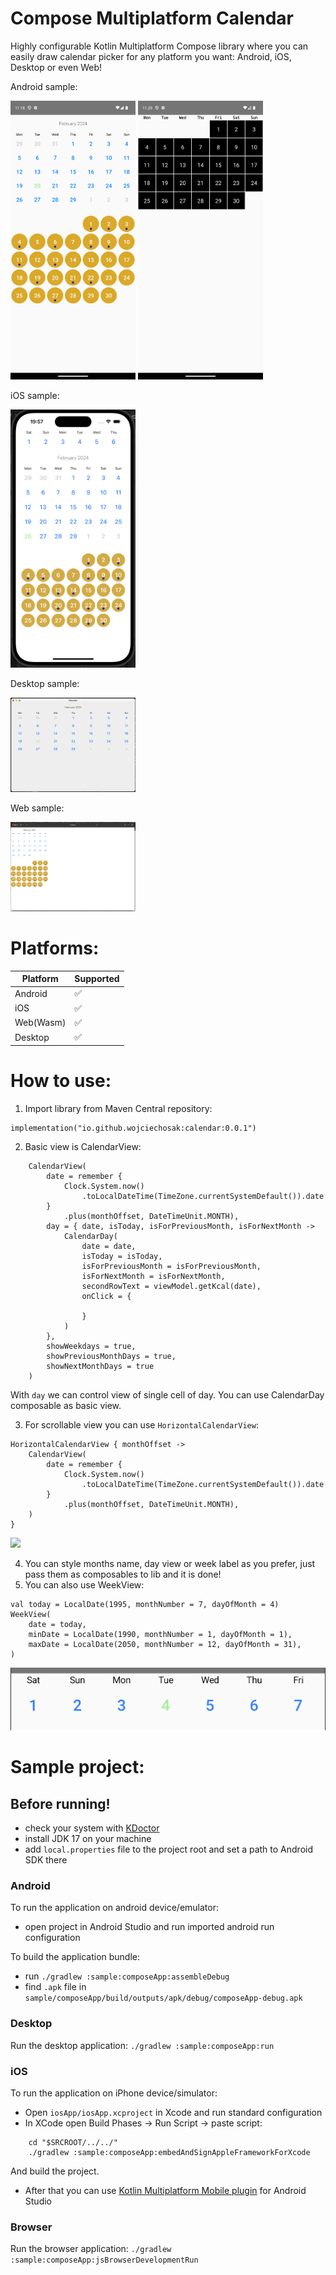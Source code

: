 # Compose Multiplatform Calendar

Highly configurable Kotlin Multiplatform Compose library where you can easily draw
calendar picker for any platform you want: Android, iOS, Desktop or even Web!


Android sample:

<img src="readme/sample1.png" width="200">
<img src="readme/sample3.png" width="200">

iOS sample:

<img src="readme/sampleios.png" width="200">

Desktop sample:

<img src="readme/sampledesktop.png" width="200">

Web sample:

<img src="readme/websample.png" width="200">

# Platforms:

| Platform  | Supported |
|-----------|-----------|
| Android   | ✅         |
| iOS       | ✅         |
| Web(Wasm) | ✅         |
| Desktop   | ✅         |

# How to use:

1. Import library from Maven Central repository:

```
implementation("io.github.wojciechosak:calendar:0.0.1")
```

2. Basic view is CalendarView:
```
    CalendarView(
        date = remember {
            Clock.System.now()
                .toLocalDateTime(TimeZone.currentSystemDefault()).date
        }
            .plus(monthOffset, DateTimeUnit.MONTH),
        day = { date, isToday, isForPreviousMonth, isForNextMonth ->
            CalendarDay(
                date = date,
                isToday = isToday,
                isForPreviousMonth = isForPreviousMonth,
                isForNextMonth = isForNextMonth,
                secondRowText = viewModel.getKcal(date),
                onClick = {

                }
            )
        },
        showWeekdays = true,
        showPreviousMonthDays = true,
        showNextMonthDays = true
    )
```

With `day` we can control view of single cell of day. You can use CalendarDay composable as
basic view.

3. For scrollable view you can use `HorizontalCalendarView`:

```
HorizontalCalendarView { monthOffset ->
    CalendarView(
        date = remember {
            Clock.System.now()
                .toLocalDateTime(TimeZone.currentSystemDefault()).date
        }
            .plus(monthOffset, DateTimeUnit.MONTH),
    )
}
```

<image src="readme/sample2.webp" width="400">

4. You can style months name, day view or week label as you prefer, just pass them as composables to lib and it is done!
5. You can also use WeekView:

```
val today = LocalDate(1995, monthNumber = 7, dayOfMonth = 4)
WeekView(
    date = today,
    minDate = LocalDate(1990, monthNumber = 1, dayOfMonth = 1),
    maxDate = LocalDate(2050, monthNumber = 12, dayOfMonth = 31),
)
```

![weekview.png](readme%2Fweekview.png)

# Sample project:

## Before running!
- check your system with [KDoctor](https://github.com/Kotlin/kdoctor)
- install JDK 17 on your machine
- add `local.properties` file to the project root and set a path to Android SDK there

### Android
To run the application on android device/emulator:
- open project in Android Studio and run imported android run configuration

To build the application bundle:
- run `./gradlew :sample:composeApp:assembleDebug`
- find `.apk` file in `sample/composeApp/build/outputs/apk/debug/composeApp-debug.apk`

### Desktop
Run the desktop application: `./gradlew :sample:composeApp:run`

### iOS
To run the application on iPhone device/simulator:
- Open `iosApp/iosApp.xcproject` in Xcode and run standard configuration
- In XCode open Build Phases -> Run Script -> paste script:
```
    cd "$SRCROOT/../../"
    ./gradlew :sample:composeApp:embedAndSignAppleFrameworkForXcode
```
And build the project.
- After that you can use [Kotlin Multiplatform Mobile plugin](https://plugins.jetbrains.com/plugin/14936-kotlin-multiplatform-mobile) for Android Studio

### Browser
Run the browser application: `./gradlew :sample:composeApp:jsBrowserDevelopmentRun`

